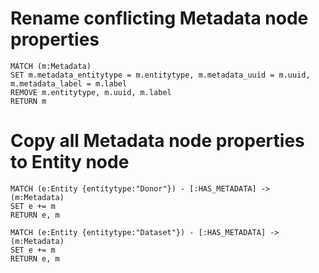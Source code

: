 # Rename conflicting Metadata node properties

````
MATCH (m:Metadata)
SET m.metadata_entitytype = m.entitytype, m.metadata_uuid = m.uuid, m.metadata_label = m.label
REMOVE m.entitytype, m.uuid, m.label
RETURN m
````

# Copy all Metadata node properties to Entity node

````
MATCH (e:Entity {entitytype:"Donor"}) - [:HAS_METADATA] -> (m:Metadata)
SET e += m
RETURN e, m
````

````
MATCH (e:Entity {entitytype:"Dataset"}) - [:HAS_METADATA] -> (m:Metadata)
SET e += m
RETURN e, m
````
